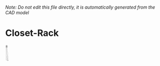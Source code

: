 ###### Note: Do not edit this file directly, it is automatically generated from the CAD model

# Closet-Rack

![](/project.svg)



 

